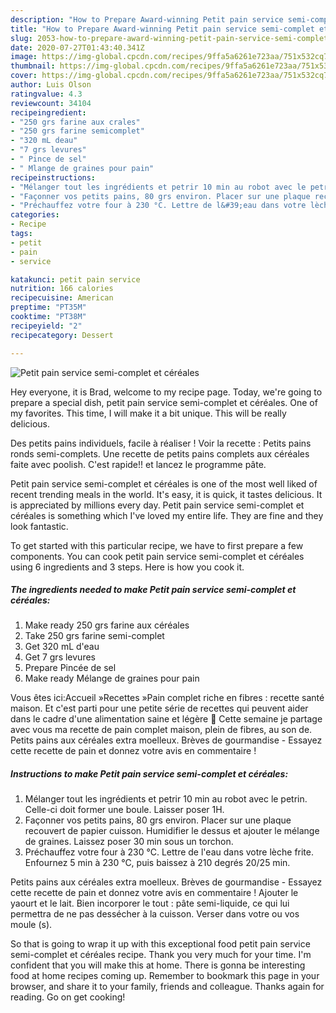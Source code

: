 ```yaml
---
description: "How to Prepare Award-winning Petit pain service semi-complet et céréales"
title: "How to Prepare Award-winning Petit pain service semi-complet et céréales"
slug: 2053-how-to-prepare-award-winning-petit-pain-service-semi-complet-et-cereales
date: 2020-07-27T01:43:40.341Z
image: https://img-global.cpcdn.com/recipes/9ffa5a6261e723aa/751x532cq70/petit-pain-service-semi-complet-et-cereales-photo-principale-de-la-recette.jpg
thumbnail: https://img-global.cpcdn.com/recipes/9ffa5a6261e723aa/751x532cq70/petit-pain-service-semi-complet-et-cereales-photo-principale-de-la-recette.jpg
cover: https://img-global.cpcdn.com/recipes/9ffa5a6261e723aa/751x532cq70/petit-pain-service-semi-complet-et-cereales-photo-principale-de-la-recette.jpg
author: Luis Olson
ratingvalue: 4.3
reviewcount: 34104
recipeingredient:
- "250 grs farine aux crales"
- "250 grs farine semicomplet"
- "320 mL deau"
- "7 grs levures"
- " Pince de sel"
- " Mlange de graines pour pain"
recipeinstructions:
- "Mélanger tout les ingrédients et petrir 10 min au robot avec le petrin. Celle-ci doit former une boule. Laisser poser 1H."
- "Façonner vos petits pains, 80 grs environ. Placer sur une plaque recouvert de papier cuisson. Humidifier le dessus et ajouter le mélange de graines. Laissez poser 30 min sous un torchon."
- "Préchauffez votre four à 230 °C. Lettre de l&#39;eau dans votre lèche frite. Enfournez 5 min à 230 °C, puis baissez à 210 degrés 20/25 min."
categories:
- Recipe
tags:
- petit
- pain
- service

katakunci: petit pain service 
nutrition: 166 calories
recipecuisine: American
preptime: "PT35M"
cooktime: "PT38M"
recipeyield: "2"
recipecategory: Dessert

---
```



![Petit pain service semi-complet et céréales](https://img-global.cpcdn.com/recipes/9ffa5a6261e723aa/751x532cq70/petit-pain-service-semi-complet-et-cereales-photo-principale-de-la-recette.jpg)

Hey everyone, it is Brad, welcome to my recipe page. Today, we're going to prepare a special dish, petit pain service semi-complet et céréales. One of my favorites. This time, I will make it a bit unique. This will be really delicious.

Des petits pains individuels, facile à réaliser ! Voir la recette : Petits pains ronds semi-complets. Une recette de petits pains complets aux céréales faite avec poolish. C&#39;est rapide!! et lancez le programme pâte.

Petit pain service semi-complet et céréales is one of the most well liked of recent trending meals in the world. It's easy, it is quick, it tastes delicious. It is appreciated by millions every day. Petit pain service semi-complet et céréales is something which I've loved my entire life. They are fine and they look fantastic.


To get started with this particular recipe, we have to first prepare a few components. You can cook petit pain service semi-complet et céréales using 6 ingredients and 3 steps. Here is how you cook it.

<!--inarticleads1-->

##### The ingredients needed to make Petit pain service semi-complet et céréales:

1. Make ready 250 grs farine aux céréales
1. Take 250 grs farine semi-complet
1. Get 320 mL d&#39;eau
1. Get 7 grs levures
1. Prepare  Pincée de sel
1. Make ready  Mélange de graines pour pain


Vous êtes ici:Accueil »Recettes »Pain complet riche en fibres : recette santé maison. Et c&#39;est parti pour une petite série de recettes qui peuvent aider dans le cadre d&#39;une alimentation saine et légère 🙂 Cette semaine je partage avec vous ma recette de pain complet maison, plein de fibres, au son de. Petits pains aux céréales extra moelleux. Brèves de gourmandise - Essayez cette recette de pain et donnez votre avis en commentaire ! 

<!--inarticleads2-->

##### Instructions to make Petit pain service semi-complet et céréales:

1. Mélanger tout les ingrédients et petrir 10 min au robot avec le petrin. Celle-ci doit former une boule. Laisser poser 1H.
1. Façonner vos petits pains, 80 grs environ. Placer sur une plaque recouvert de papier cuisson. Humidifier le dessus et ajouter le mélange de graines. Laissez poser 30 min sous un torchon.
1. Préchauffez votre four à 230 °C. Lettre de l&#39;eau dans votre lèche frite. Enfournez 5 min à 230 °C, puis baissez à 210 degrés 20/25 min.


Petits pains aux céréales extra moelleux. Brèves de gourmandise - Essayez cette recette de pain et donnez votre avis en commentaire ! Ajouter le yaourt et le lait. Bien incorporer le tout : pâte semi-liquide, ce qui lui permettra de ne pas dessécher à la cuisson. Verser dans votre ou vos moule (s). 

So that is going to wrap it up with this exceptional food petit pain service semi-complet et céréales recipe. Thank you very much for your time. I'm confident that you will make this at home. There is gonna be interesting food at home recipes coming up. Remember to bookmark this page in your browser, and share it to your family, friends and colleague. Thanks again for reading. Go on get cooking!
